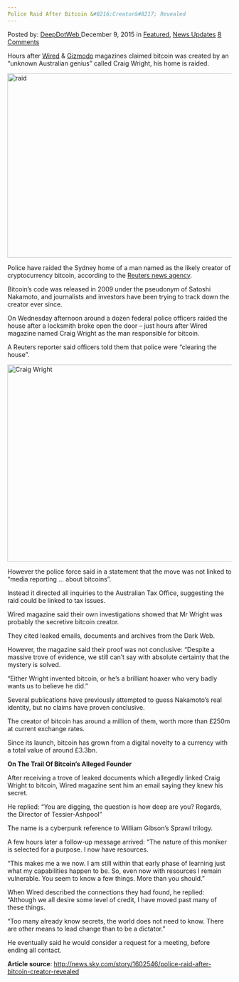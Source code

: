 ```yaml
---
Police Raid After Bitcoin &#8216;Creator&#8217; Revealed
---
```

<article class="post-listing post-12517 post type-post status-publish format-standard has-post-thumbnail hentry category-deepdot-news category-news-updates tag-bitcoin tag-creator tag-police tag-raid tag-revealed">
    <div class="post-inner">
    <p class="post-meta">
    <span>Posted by: <a href="https://www.deepdotweb.com/author/admin/" title="">DeepDotWeb </a></span>
    <span>December 9, 2015</span>
    <span>in <a href="https://www.deepdotweb.com/category/deepdot-news/" rel="category tag">Featured</a>, <a href="https://www.deepdotweb.com/category/news-updates/" rel="category tag">News Updates</a></span>
    <span><a href="https://www.deepdotweb.com/2015/12/09/police-raid-after-bitcoin-creator-revealed/#comments">8 Comments</a></span>
    </p>
    <div class="clear"></div>
    <div class="entry">
    <p>Hours after <a href="http://www.wired.com/2015/12/bitcoins-creator-satoshi-nakamoto-is-probably-this-unknown-australian-genius/" target="_blank">Wired</a> &amp; <a href="http://gizmodo.com/this-australian-says-he-and-his-dead-friend-invented-bi-1746958692?rev=1449615811696" target="_blank">Gizmodo</a> magazines claimed bitcoin was created by an &#8220;unknown Australian genius&#8221; called Craig Wright, his home is raided.</p>
    <p><a href="https://www.deepdotweb.com/wp-content/uploads/2015/12/raid.jpg"><img class="aligncenter size-full wp-image-12518" src="https://www.deepdotweb.com/wp-content/uploads/2015/12/raid.jpg" alt="raid" width="736" height="414" srcset="https://www.deepdotweb.com/wp-content/uploads/2015/12/raid.jpg 736w, https://www.deepdotweb.com/wp-content/uploads/2015/12/raid-300x169.jpg 300w" sizes="(max-width: 736px) 100vw, 736px"/></a></p>
    <p class="story__intro">Police have raided the Sydney home of a man named as the likely creator of cryptocurrency bitcoin, according to the <a href="http://www.reuters.com/article/us-australia-bitcoin-exclusive-idUSKBN0TS0AB20151209" target="_blank">Reuters news agency</a>.</p>
    <p>Bitcoin&#8217;s code was released in 2009 under the pseudonym of Satoshi Nakamoto, and journalists and investors have been trying to track down the creator ever since.</p>
    <p>On Wednesday afternoon around a dozen federal police officers raided the house after a locksmith broke open the door &#8211; just hours after Wired magazine named Craig Wright as the man responsible for bitcoin.</p>
    <p>A Reuters reporter said officers told them that police were &#8220;clearing the house&#8221;.</p>
    <p><a href="https://www.deepdotweb.com/wp-content/uploads/2015/12/CraigWright.png"><img class="aligncenter size-full wp-image-12519" src="https://www.deepdotweb.com/wp-content/uploads/2015/12/CraigWright.png" alt="Craig Wright" width="589" height="442" srcset="https://www.deepdotweb.com/wp-content/uploads/2015/12/CraigWright.png 589w, https://www.deepdotweb.com/wp-content/uploads/2015/12/CraigWright-300x225.png 300w" sizes="(max-width: 589px) 100vw, 589px"/></a></p>
    <p>However the police force said in a statement that the move was not linked to &#8220;media reporting &#8230; about bitcoins&#8221;.</p>
    <p>Instead it directed all inquiries to the Australian Tax Office, suggesting the raid could be linked to tax issues.</p>
    <p>Wired magazine said their own investigations showed that Mr Wright was probably the secretive bitcoin creator.</p>
    <p>They cited leaked emails, documents and archives from the Dark Web.</p>
    <p>However, the magazine said their proof was not conclusive: &#8220;Despite a massive trove of evidence, we still can&#8217;t say with absolute certainty that the mystery is solved.</p>
    <p>&#8220;Either Wright invented bitcoin, or he&#8217;s a brilliant hoaxer who very badly wants us to believe he did.&#8221;</p>
    <p>Several publications have previously attempted to guess Nakamoto&#8217;s real identity, but no claims have proven conclusive.</p>
    <p>The creator of bitcoin has around a million of them, worth more than £250m at current exchange rates.</p>
    <p>Since its launch, bitcoin has grown from a digital novelty to a currency with a total value of around £3.3bn.</p>
    <p><strong>On The Trail Of Bitcoin&#8217;s Alleged Founder</strong></p>
    <p>After receiving a trove of leaked documents which allegedly linked Craig Wright to bitcoin, Wired magazine sent him an email saying they knew his secret.</p>
    <p>He replied: &#8220;You are digging, the question is how deep are you? Regards, the Director of Tessier-Ashpool&#8221;</p>
    <p>The name is a cyberpunk reference to William Gibson’s Sprawl trilogy.</p>
    <p>A few hours later a follow-up message arrived: &#8220;The nature of this moniker is selected for a purpose. I now have resources.</p>
    <p>&#8220;This makes me a we now. I am still within that early phase of learning just what my capabilities happen to be. So, even now with resources I remain vulnerable. You seem to know a few things. More than you should.&#8221;</p>
    <p>When Wired described the connections they had found, he replied: &#8220;Although we all desire some level of credit, I have moved past many of these things.</p>
    <p>&#8220;Too many already know secrets, the world does not need to know. There are other means to lead change than to be a dictator.&#8221;</p>
    <p>He eventually said he would consider a request for a meeting, before ending all contact.</p>
    <p><strong>Article source</strong>: <a href="http://news.sky.com/story/1602546/police-raid-after-bitcoin-creator-revealed" target="_blank">http://news.sky.com/story/1602546/police-raid-after-bitcoin-creator-revealed</a></p>
    </div>
    <span style="display:none"><a href="https://www.deepdotweb.com/tag/bitcoin/" rel="tag">bitcoin</a> <a href="https://www.deepdotweb.com/tag/creator/" rel="tag">creator</a> <a href="https://www.deepdotweb.com/tag/police/" rel="tag">police</a> <a href="https://www.deepdotweb.com/tag/raid/" rel="tag">raid</a> <a href="https://www.deepdotweb.com/tag/revealed/" rel="tag">revealed</a></span> <span style="display:none" class="updated">2015-12-09</span>
    <div style="display:none" class="vcard author" itemprop="author" itemscope itemtype="http://schema.org/Person"><strong class="fn" itemprop="name"><a href="https://www.deepdotweb.com/author/admin/" title="Posts by DeepDotWeb" rel="author">DeepDotWeb</a></strong></div>
    </div>
</article>

